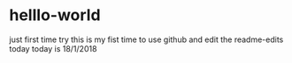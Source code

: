 # helllo-world
just first time try
this is my fist time to use github and edit the readme-edits today
today is 18/1/2018
